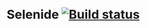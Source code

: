 # Selenide [![Build status](https://ci.appveyor.com/api/projects/status/xx7ggfnx03nhl5uq/branch/main?svg=true)](https://ci.appveyor.com/project/Nastya360/selenide/branch/main)
